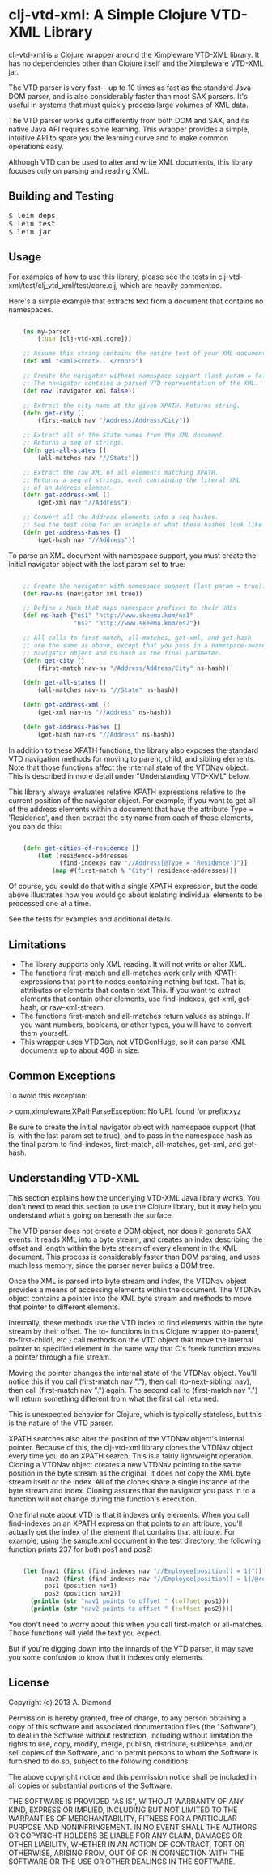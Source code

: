 # clj-vtd-xml: A Simple Clojure VTD-XML Library

clj-vtd-xml is a Clojure wrapper around the Ximpleware VTD-XML library. It has
no dependencies other than Clojure itself and the Ximpleware VTD-XML jar.

The VTD parser is very fast-- up to 10 times as fast as the standard Java DOM
parser, and is also considerably faster than most SAX parsers. It's useful in
systems that must quickly process large volumes of XML data.

The VTD parser works quite differently from both DOM and SAX, and its native
Java API requires some learning. This wrapper provides a simple, intuitive API
to spare you the learning curve and to make common operations easy.

Although VTD can be used to alter and write XML documents, this library focuses
only on parsing and reading XML.

## Building and Testing

<pre>
$ lein deps
$ lein test
$ lein jar
</pre>

## Usage

For examples of how to use this library, please see the tests in
clj-vtd-xml/test/clj_vtd_xml/test/core.clj, which are heavily commented.

Here's a simple example that extracts text from a document that contains no
namespaces.

```clojure

    (ns my-parser
        (:use [clj-vtd-xml.core]))

    ;; Assume this string contains the entire text of your XML document.
    (def xml "<xml><root>...</root>")

    ;; Create the navigator without namespace support (last param = false).
    ;; The navigator contains a parsed VTD representation of the XML.
    (def nav (navigator xml false))

    ;; Extract the city name at the given XPATH. Returns string.
    (defn get-city []
        (first-match nav "/Address/Address/City"))

    ;; Extract all of the State names from the XML document.
    ;; Returns a seq of strings.
    (defn get-all-states []
        (all-matches nav "//State"))

    ;; Extract the raw XML of all elements matching XPATH.
    ;; Returns a seq of strings, each containing the literal XML
    ;; of an Address element.
    (defn get-address-xml []
        (get-xml nav "//Address"))

    ;; Convert all the Address elements into a seq hashes.
    ;; See the test code for an example of what these hashes look like.
    (defn get-address-hashes []
        (get-hash nav "//Address"))

```

To parse an XML document with namespace support, you must create the initial
navigator object with the last param set to true:

```clojure

    ;; Create the navigator with namespace support (last param = true).
    (def nav-ns (navigator xml true))

    ;; Define a hash that maps namespace prefixes to their URLs
    (def ns-hash {"ns1" "http://www.skeema.kom/ns1"
                  "ns2" "http://www.skeema.kom/ns2"})

    ;; All calls to first-match, all-matches, get-xml, and get-hash
    ;; are the same as above, except that you pass in a namespace-aware
    ;; navigator object and ns-hash as the final parameter.
    (defn get-city []
        (first-match nav-ns "/Address/Address/City" ns-hash))

    (defn get-all-states []
        (all-matches nav-ns "//State" ns-hash))

    (defn get-address-xml []
        (get-xml nav-ns "//Address" ns-hash))

    (defn get-address-hashes []
        (get-hash nav-ns "//Address" ns-hash))

```

In addition to these XPATH functions, the library also exposes the standard
VTD navigation methods for moving to parent, child, and sibling elements.
Note that those functions affect the internal state of the VTDNav object.
This is described in more detail under "Understanding VTD-XML" below.

This library always evaluates relative XPATH expressions relative to the
current position of the navigator object. For example, if you want to get
all of the address elements within a document that have the attribute
Type = 'Residence', and then extract the city name from each of those elements,
you can do this:

```clojure

    (defn get-cities-of-residence []
        (let [residence-addresses
              (find-indexes nav "//Address[@Type = 'Residence']")]
            (map #(first-match % "City") residence-addresses)))

```

Of course, you could do that with a single XPATH expression, but the code
above illustrates how you would go about isolating individual elements to
be processed one at a time.

See the tests for examples and additional details.

## Limitations

* The library supports only XML reading. It will not write or alter XML.
* The functions first-match and all-matches work only with XPATH expressions
  that point to nodes containing nothing but text. That is, attributes or
  elements that contain text <SuchAs>This</SuchAs>. If you want to extract
  elements that contain other elements, use find-indexes, get-xml, get-hash,
  or raw-xml-stream.
* The functions first-match and all-matches return values as strings. If
  you want numbers, booleans, or other types, you will have to convert them
  yourself.
* This wrapper uses VTDGen, not VTDGenHuge, so it can parse XML documents
  up to about 4GB in size.

## Common Exceptions

To avoid this exception:

&gt; com.ximpleware.XPathParseException: No URL found for prefix:xyz

Be sure to create the initial navigator object with namespace support (that is,
with the last param set to true), and to pass in the namespace hash as the
final param to find-indexes, first-match, all-matches, get-xml, and get-hash.

## Understanding VTD-XML

This section explains how the underlying VTD-XML Java library works. You don't
need to read this section to use the Clojure library, but it may help you
understand what's going on beneath the surface.

The VTD parser does not create a DOM object, nor does it generate SAX events.
It reads XML into a byte stream, and creates an index describing the
offset and length within the byte stream of every element in the XML document.
This process is considerably faster than DOM parsing, and uses much less
memory, since the parser never builds a DOM tree.

Once the XML is parsed into byte stream and index, the VTDNav object provides
a means of accessing elements within the document. The VTDNav object contains
a pointer into the XML byte stream and methods to move that pointer to
different elements.

Internally, these methods use the VTD index to find elements within the byte
stream by their offset. The to- functions in this Clojure wrapper (to-parent!,
to-first-child!, etc.) call methods on the VTD object that move the internal
pointer to specified element in the same way that C's fseek function moves
a pointer through a file stream.

Moving the pointer changes the internal state of the VTDNav object. You'll
notice this if you call (first-match nav "."), then call
(to-next-sibling! nav), then call (first-match nav ".") again. The second
call to (first-match nav ".") will return something different from what
the first call returned.

This is unexpected behavior for Clojure, which is typically stateless, but
this is the nature of the VTD parser.

XPATH searches also alter the position of the VTDNav object's internal pointer.
Because of this, the clj-vtd-xml library clones the VTDNav object every time
you do an XPATH search. This is a fairly lightweight operation. Cloning a
VTDNav object creates a new VTDNav pointing to the same position in the byte
stream as the original. It does not copy the XML byte stream itself or the
index. All of the clones share a single instance of the byte stream and index.
Cloning assures that the navigator you pass in to a function will not change
during the function's execution.

One final note about VTD is that it indexes only elements. When you call
find-indexes on an XPATH expression that points to an attribute, you'll
actually get the index of the element that contains that attribute. For
example, using the sample.xml document in the test directory, the following
function prints 237 for both pos1 and pos2:

```clojure

    (let [nav1 (first (find-indexes nav "//Employee[position() = 1]"))
          nav2 (first (find-indexes nav "//Employee[position() = 1]/@role"))
          pos1 (position nav1)
          pos2 (position nav2)]
      (println (str "nav1 points to offset " (:offset pos1)))
      (println (str "nav2 points to offset " (:offset pos2))))

```

You don't need to worry about this when you call first-match or all-matches.
Those functions will yield the text you expect.

But if you're digging down into the innards of the VTD parser, it may save
you some confusion to know that it indexes only elements.

## License

Copyright (c) 2013 A. Diamond

Permission is hereby granted, free of charge, to any person obtaining a copy
of this software and associated documentation files (the "Software"), to deal
in the Software without restriction, including without limitation the rights
to use, copy, modify, merge, publish, distribute, sublicense, and/or sell
copies of the Software, and to permit persons to whom the Software is
furnished to do so, subject to the following conditions:

The above copyright notice and this permission notice shall be included in
all copies or substantial portions of the Software.

THE SOFTWARE IS PROVIDED "AS IS", WITHOUT WARRANTY OF ANY KIND, EXPRESS OR
IMPLIED, INCLUDING BUT NOT LIMITED TO THE WARRANTIES OF MERCHANTABILITY,
FITNESS FOR A PARTICULAR PURPOSE AND NONINFRINGEMENT. IN NO EVENT SHALL THE
AUTHORS OR COPYRIGHT HOLDERS BE LIABLE FOR ANY CLAIM, DAMAGES OR OTHER
LIABILITY, WHETHER IN AN ACTION OF CONTRACT, TORT OR OTHERWISE, ARISING FROM,
OUT OF OR IN CONNECTION WITH THE SOFTWARE OR THE USE OR OTHER DEALINGS IN THE
SOFTWARE.
